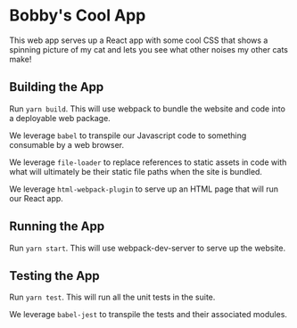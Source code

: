 # Bobby's Cool App

This web app serves up a React app with some cool
CSS that shows a spinning picture of my cat and
lets you see what other noises my other cats make!

## Building the App

Run `yarn build`. This will use webpack to bundle the
website and code into a deployable web package.

We leverage `babel` to transpile our Javascript code
to something consumable by a web browser.

We leverage `file-loader` to replace references to
static assets in code with what will ultimately be
their static file paths when the site is bundled.

We leverage `html-webpack-plugin` to serve up an HTML
page that will run our React app.

## Running the App

Run `yarn start`. This will use webpack-dev-server to
serve up the website.

## Testing the App

Run `yarn test`. This will run all the unit tests in
the suite.

We leverage `babel-jest` to transpile the tests and
their associated modules.
